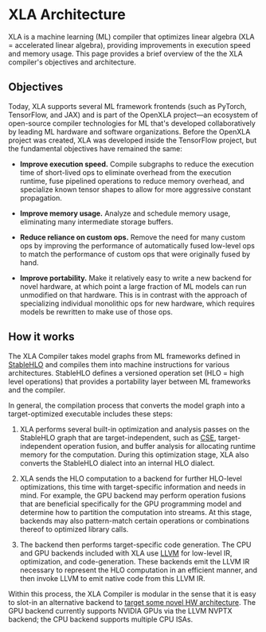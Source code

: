 # XLA Architecture

XLA is a machine learning (ML) compiler that optimizes
linear algebra (XLA = accelerated linear algebra), providing improvements in
execution speed and memory usage. This page provides a brief overview of the
the XLA compiler's objectives and architecture.

## Objectives

Today, XLA supports several ML framework frontends (such as PyTorch, TensorFlow,
and JAX) and is part of the OpenXLA project—an ecosystem of open-source compiler
technologies for ML that's developed collaboratively by leading ML
hardware and software organizations. Before the OpenXLA project was created, XLA
was developed inside the TensorFlow project, but the fundamental
objectives have remained the same:

*   **Improve execution speed.** Compile subgraphs to reduce the execution time
    of short-lived ops to eliminate overhead from the execution runtime, fuse
    pipelined operations to reduce memory overhead, and specialize known
    tensor shapes to allow for more aggressive constant propagation.

*   **Improve memory usage.** Analyze and schedule memory usage,
    eliminating many intermediate storage buffers.

*   **Reduce reliance on custom ops.** Remove the need for many custom ops by
    improving the performance of automatically fused low-level ops to match the
    performance of custom ops that were originally fused by hand.

*   **Improve portability.** Make it relatively easy to write a new backend for
    novel hardware, at which point a large fraction of ML models can
    run unmodified on that hardware. This is in contrast with the approach of
    specializing individual monolithic ops for new hardware, which requires
    models be rewritten to make use of those ops.

## How it works

The XLA Compiler takes model graphs from ML frameworks defined in
[StableHLO](https://github.com/openxla/stablehlo) and compiles them into machine
instructions for various architectures. StableHLO defines a versioned
operation set (HLO = high level operations) that provides a
portability layer between ML frameworks and the compiler.

In general, the compilation process that converts the model graph into a
target-optimized executable includes these steps:

1. XLA performs several built-in optimization and analysis passes on the
StableHLO graph that are target-independent, such as
[CSE](https://en.wikipedia.org/wiki/Common_subexpression_elimination),
target-independent operation fusion, and buffer analysis for allocating runtime
memory for the computation. During this optimization stage, XLA also converts
the StableHLO dialect into an internal HLO dialect.

2. XLA sends the HLO computation to a
backend for further HLO-level optimizations, this time with target-specific
information and needs in mind. For example, the GPU backend may perform
operation fusions that are beneficial specifically for the GPU programming model
and determine how to partition the computation into streams. At this stage,
backends may also pattern-match certain operations or combinations thereof to
optimized library calls.

3. The backend then performs target-specific code generation. The CPU and GPU
backends included with XLA use [LLVM](http://llvm.org) for low-level
IR, optimization, and code-generation. These backends emit the LLVM IR necessary
to represent the HLO computation in an efficient manner, and then invoke LLVM to
emit native code from this LLVM IR.

Within this process, the XLA Compiler is modular in the sense that it is easy to
slot-in an alternative backend to [target some novel HW
architecture](./developing_new_backend.md). The GPU backend currently supports
NVIDIA GPUs via the LLVM NVPTX backend; the CPU backend supports multiple CPU
ISAs.
